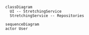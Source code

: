 ```mermaid
classDiagram
  UI -- StretchingService
  StretchingService -- Repositories
```


```mermaid
sequenceDiagram
actor User


